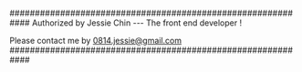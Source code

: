 ############################################################
Authorized by Jessie Chin --- The front end developer !

Please contact me by 0814.jessie@gmail.com 
############################################################